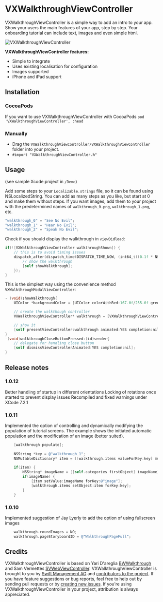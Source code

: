 # VXWalkthroughViewController

VXWalkthroughViewController is a simple way to add an intro to your app.
Show your users the main features of your app, step by step. 
Your onboarding tutorial can include text, images and even simple html.

![VXWalkthroughViewController](https://cloud.githubusercontent.com/assets/314516/5762993/a2ec59da-9ce6-11e4-9c93-690b48eb93b5.png)

**VXWalkthroughViewController features:**

* Simple to integrate
* Uses existing localisation for configuration
* Images supported
* iPhone and iPad support

## Installation

### CocoaPods

If you want to use VXWalkthroughViewController with CocoaPods
`pod 'VXWalkthroughViewController', :head`

### Manually

* Drag the `VXWalkthroughViewController/VXWalkthroughViewController` folder into your project.
* `#import "VXWalkthroughViewController.h"`

## Usage

(see sample Xcode project in `/Demo`)

Add some steps to your `Localizable.strings` file, so it can be found using NSLocalizedString.
You can add as many steps as you like, but start at 0 and make them without steps.
If you want images, add them to your project with the predetermined names of `walkthrough_0.png`, `walkthrough_1.png`, etc.

```objective-c
"walkthrough_0" = "See No Evil";
"walkthrough_1" = "Hear No Evil";
"walkthrough_2" = "Speak No Evil";
```

Check if you should display the walkthrough in `viewDidload`:

```objective-c
if(![VXWalkthroughViewController walkthroughShown]) {
	// this is to avoid timing issues
	dispatch_after(dispatch_time(DISPATCH_TIME_NOW, (int64_t)(0.1f * NSEC_PER_SEC)), dispatch_get_main_queue(), ^{
		// show the walkthrough
		[self showWalkthrough];
	});
}

```

This is the simplest way using the convenience method `VXWalkthroughModalViewController`:

```objective-c
- (void)showWalkthrough{
	UIColor *backgroundColor = [UIColor colorWithRed:167.0f/255.0f green:131.0f/255.0f blue:82.0f/255.0f alpha:1.0f];

	// create the walkthough controller
	VXWalkthroughViewController* walkthrough = [VXWalkthroughViewController initWithDelegate:self withBackgroundColor:backgroundColor];

	// show it
	[self presentViewController:walkthrough animated:YES completion:nil];
}
-(void)walkthroughCloseButtonPressed:(id)sender{
	// delegate for handling close button
	[self dismissViewControllerAnimated:YES completion:nil];
}
```

## Release notes

### 1.0.12
Better handling of startup in different orientations
Locking of rotations once started to prevent display issues
Recompiled and fixed warnings under XCode 7.2.1

### 1.0.11
Implemented the option of controlling and dynamically modifying the population of tutorial screens.
The example shows the initiated automatic population and the modification of an image (better suited).

```objective-c
	[walkthrough populate];
	
	NSString *key = @"walkthrough_1";
	NSMutableDictionary* item = [[walkthrough.items valueForKey:key] mutableCopy];
	
	if(item) {
		NSString* imageName = [[self.categories firstObject] imageName];
		if(imageName) {
			[item setValue:imageName forKey:@"image"];
			[walkthrough.items setObject:item forKey:key];
		}
	}


```

### 1.0.10
Implemented suggestion of Jay Lyerly to add the option of using fullscreen images

```objective-c
	walkthrough.roundImages = NO;
	walkthrough.pageStoryboardID = @"WalkthroughPageFull";
```

## Credits

VXWalkthroughViewController is based on Yari D'areglia [BWWalkthrough](https://github.com/ariok/BWWalkthrough) and Sam Vermettes [SVWebViewController](https://github.com/samvermette/SVWebViewController).
VXWalkthroughViewController is brought to you by [Swift Management AG](http://www.swift.ch) and [contributors to the project](https://github.com/swiftmanagementag/VXWalkthroughViewController/contributors). If you have feature suggestions or bug reports, feel free to help out by sending pull requests or by [creating new issues](https://github.com/swiftmanagementag/VXWalkthroughViewController/issues/new). If you're using VXWalkthroughViewController in your project, attribution is always appreciated.
